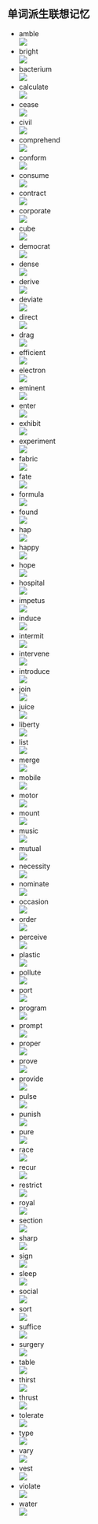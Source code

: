 ﻿## 单词派生联想记忆   
- amble  
![](https://github.com/OctopusLian/VocabularyMap/blob/master/Imagine/Image/amble.png)  
- bright  
![](https://github.com/OctopusLian/VocabularyMap/blob/master/Imagine/Image/bright.png)  
- bacterium  
![](https://github.com/OctopusLian/VocabularyMap/blob/master/Imagine/Image/bacterium.png)  
- calculate  
![](https://github.com/OctopusLian/VocabularyMap/blob/master/Imagine/Image/calculate.png)  
- cease  
![](https://github.com/OctopusLian/VocabularyMap/blob/master/Imagine/Image/cease.png)  
- civil  
![](https://github.com/OctopusLian/VocabularyMap/blob/master/Imagine/Image/civil.png)  
- comprehend  
![](https://github.com/OctopusLian/VocabularyMap/blob/master/Imagine/Image/comprehend.png)  
- conform  
![](https://github.com/OctopusLian/VocabularyMap/blob/master/Imagine/Image/conform.png)  
- consume  
![](https://github.com/OctopusLian/VocabularyMap/blob/master/Imagine/Image/consume.png)  
- contract  
![](https://github.com/OctopusLian/VocabularyMap/blob/master/Imagine/Image/contract.png)  
- corporate  
![](https://github.com/OctopusLian/VocabularyMap/blob/master/Imagine/Image/corporate.png)  
- cube  
![](https://github.com/OctopusLian/VocabularyMap/blob/master/Imagine/Image/cube.png)  
- democrat  
![](https://github.com/OctopusLian/VocabularyMap/blob/master/Imagine/Image/democrat.png)  
- dense  
![](https://github.com/OctopusLian/VocabularyMap/blob/master/Imagine/Image/dense.png)  
- derive  
![](https://github.com/OctopusLian/VocabularyMap/blob/master/Imagine/Image/derive.png)  
- deviate  
![](https://github.com/OctopusLian/VocabularyMap/blob/master/Imagine/Image/deviate.png)  
- direct  
![](https://github.com/OctopusLian/VocabularyMap/blob/master/Imagine/Image/direct.png)  
- drag  
![](https://github.com/OctopusLian/VocabularyMap/blob/master/Imagine/Image/drag.png)  
- efficient  
![](https://github.com/OctopusLian/VocabularyMap/blob/master/Imagine/Image/efficient.png)  
- electron  
![](https://github.com/OctopusLian/VocabularyMap/blob/master/Imagine/Image/electron.png)  
- eminent  
![](https://github.com/OctopusLian/VocabularyMap/blob/master/Imagine/Image/eminent.png)  
- enter  
![](https://github.com/OctopusLian/VocabularyMap/blob/master/Imagine/Image/enter.png)  
- exhibit  
![](https://github.com/OctopusLian/VocabularyMap/blob/master/Imagine/Image/exhibit.png)  
- experiment  
![](https://github.com/OctopusLian/VocabularyMap/blob/master/Imagine/Image/experiment.png)  
- fabric  
![](https://github.com/OctopusLian/VocabularyMap/blob/master/Imagine/Image/fabric.png)  
- fate  
![](https://github.com/OctopusLian/VocabularyMap/blob/master/Imagine/Image/fate.png)  
- formula  
![](https://github.com/OctopusLian/VocabularyMap/blob/master/Imagine/Image/formula.png)  
- found  
![](https://github.com/OctopusLian/VocabularyMap/blob/master/Imagine/Image/found.png)  
- hap  
![](https://github.com/OctopusLian/VocabularyMap/blob/master/Imagine/Image/hap.png)  
- happy  
![](https://github.com/OctopusLian/VocabularyMap/blob/master/Imagine/Image/happy.png)  
- hope  
![](https://github.com/OctopusLian/VocabularyMap/blob/master/Imagine/Image/hope.png)  
- hospital  
![](https://github.com/OctopusLian/VocabularyMap/blob/master/Imagine/Image/hospital.png)  
- impetus  
![](https://github.com/OctopusLian/VocabularyMap/blob/master/Imagine/Image/impetus.png)  
- induce  
![](https://github.com/OctopusLian/VocabularyMap/blob/master/Imagine/Image/induce.png)  
- intermit  
![](https://github.com/OctopusLian/VocabularyMap/blob/master/Imagine/Image/intermit.png)  
- intervene  
![](https://github.com/OctopusLian/VocabularyMap/blob/master/Imagine/Image/intervene.png)  
- introduce  
![](https://github.com/OctopusLian/VocabularyMap/blob/master/Imagine/Image/introduce.png)  
- join  
![](https://github.com/OctopusLian/VocabularyMap/blob/master/Imagine/Image/join.png)  
- juice  
![](https://github.com/OctopusLian/VocabularyMap/blob/master/Imagine/Image/juice.png)  
- liberty  
![](https://github.com/OctopusLian/VocabularyMap/blob/master/Imagine/Image/liberty.png)  
- list  
![](https://github.com/OctopusLian/VocabularyMap/blob/master/Imagine/Image/list.png)  
- merge  
![](https://github.com/OctopusLian/VocabularyMap/blob/master/Imagine/Image/merge.png)  
- mobile  
![](https://github.com/OctopusLian/VocabularyMap/blob/master/Imagine/Image/mobile.png)  
- motor  
![](https://github.com/OctopusLian/VocabularyMap/blob/master/Imagine/Image/motor.png)  
- mount  
![](https://github.com/OctopusLian/VocabularyMap/blob/master/Imagine/Image/mount.png)  
- music  
![](https://github.com/OctopusLian/VocabularyMap/blob/master/Imagine/Image/music.png)  
- mutual  
![](https://github.com/OctopusLian/VocabularyMap/blob/master/Imagine/Image/mutual.png)  
- necessity  
![](https://github.com/OctopusLian/VocabularyMap/blob/master/Imagine/Image/necessity.png)  
- nominate  
![](https://github.com/OctopusLian/VocabularyMap/blob/master/Imagine/Image/nominate.png)  
- occasion  
![](https://github.com/OctopusLian/VocabularyMap/blob/master/Imagine/Image/occasion.png)  
- order  
![](https://github.com/OctopusLian/VocabularyMap/blob/master/Imagine/Image/order.png)  
- perceive  
![](https://github.com/OctopusLian/VocabularyMap/blob/master/Imagine/Image/perceive.png)  
- plastic  
![](https://github.com/OctopusLian/VocabularyMap/blob/master/Imagine/Image/plastic.png)  
- pollute  
![](https://github.com/OctopusLian/VocabularyMap/blob/master/Imagine/Image/pollute.png)  
- port  
![](https://github.com/OctopusLian/VocabularyMap/blob/master/Imagine/Image/port.png)  
- program  
![](https://github.com/OctopusLian/VocabularyMap/blob/master/Imagine/Image/program.png)  
- prompt  
![](https://github.com/OctopusLian/VocabularyMap/blob/master/Imagine/Image/prompt.png)  
- proper  
![](https://github.com/OctopusLian/VocabularyMap/blob/master/Imagine/Image/proper.png)  
- prove  
![](https://github.com/OctopusLian/VocabularyMap/blob/master/Imagine/Image/prove.png)  
- provide  
![](https://github.com/OctopusLian/VocabularyMap/blob/master/Imagine/Image/provide.png)  
- pulse  
![](https://github.com/OctopusLian/VocabularyMap/blob/master/Imagine/Image/pulse.png)  
- punish  
![](https://github.com/OctopusLian/VocabularyMap/blob/master/Imagine/Image/punish.png)  
- pure  
![](https://github.com/OctopusLian/VocabularyMap/blob/master/Imagine/Image/pure.png)  
- race  
![](https://github.com/OctopusLian/VocabularyMap/blob/master/Imagine/Image/race.png)  
- recur  
![](https://github.com/OctopusLian/VocabularyMap/blob/master/Imagine/Image/recur.png)  
- restrict  
![](https://github.com/OctopusLian/VocabularyMap/blob/master/Imagine/Image/restrict.png)  
- royal  
![](https://github.com/OctopusLian/VocabularyMap/blob/master/Imagine/Image/royal.png)  
- section  
![](https://github.com/OctopusLian/VocabularyMap/blob/master/Imagine/Image/section.png)  
- sharp  
![](https://github.com/OctopusLian/VocabularyMap/blob/master/Imagine/Image/sharp.png)  
- sign  
![](https://github.com/OctopusLian/VocabularyMap/blob/master/Imagine/Image/sign.png)  
- sleep  
![](https://github.com/OctopusLian/VocabularyMap/blob/master/Imagine/Image/sleep.png)  
- social  
![](https://github.com/OctopusLian/VocabularyMap/blob/master/Imagine/Image/social.png)  
- sort  
![](https://github.com/OctopusLian/VocabularyMap/blob/master/Imagine/Image/sort.png)  
- suffice  
![](https://github.com/OctopusLian/VocabularyMap/blob/master/Imagine/Image/suffice.png)  
- surgery  
![](https://github.com/OctopusLian/VocabularyMap/blob/master/Imagine/Image/surgery.png)  
- table  
![](https://github.com/OctopusLian/VocabularyMap/blob/master/Imagine/Image/table.png)  
- thirst  
![](https://github.com/OctopusLian/VocabularyMap/blob/master/Imagine/Image/thirst.png)  
- thrust  
![](https://github.com/OctopusLian/VocabularyMap/blob/master/Imagine/Image/thrust.png)  
- tolerate  
![](https://github.com/OctopusLian/VocabularyMap/blob/master/Imagine/Image/tolerate.png)  
- type  
![](https://github.com/OctopusLian/VocabularyMap/blob/master/Imagine/Image/type.png)  
- vary  
![](https://github.com/OctopusLian/VocabularyMap/blob/master/Imagine/Image/vary.png)  
- vest  
![](https://github.com/OctopusLian/VocabularyMap/blob/master/Imagine/Image/vest.png)  
- violate  
![](https://github.com/OctopusLian/VocabularyMap/blob/master/Imagine/Image/violate.png)  
- water  
![](https://github.com/OctopusLian/VocabularyMap/blob/master/Imagine/Image/water.png)  
